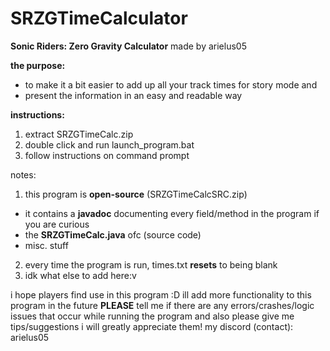 # SRZGTimeCalculator
**Sonic Riders: Zero Gravity Calculator**
made by arielus05

**the purpose:**
- to make it a bit easier to add up all your track times for story mode and
- present the information in an easy and readable way

**instructions:**
1. extract SRZGTimeCalc.zip
2. double click and run launch_program.bat
3. follow instructions on command prompt

notes:
1. this program is **open-source** (SRZGTimeCalcSRC.zip)
- it contains a **javadoc** documenting every field/method in the program if you are curious
- the **SRZGTimeCalc.java** ofc (source code)
- misc. stuff
2. every time the program is run, times.txt **resets** to being blank
3. idk what else to add here:v

i hope players find use in this program :D
ill add more functionality to this program in the future
**PLEASE** tell me if there are any errors/crashes/logic issues that occur while running the program
and also please give me tips/suggestions i will greatly appreciate them!
my discord (contact): arielus05